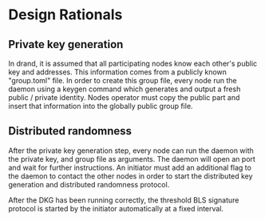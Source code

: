 # Design Rationals

## Private key generation

In drand, it is assumed that all participating nodes know each other's public key and
addresses. This information comes from a publicly known "group.toml" file.
In order to create this group file, every node run the daemon using a keygen
command which generates and output a fresh public / private identity. Nodes
operator must copy the public part and insert that information into the globally
public group file.

## Distributed randomness

After the private key generation step, every node can run the daemon with the
private key, and group file as arguments. The daemon will open an port and wait
for further instructions. An initiator must add an additional flag to the daemon
to contact the other nodes in order to start the distributed key generation and
distributed randomness protocol.

After the DKG has been running correctly, the threshold BLS signature protocol
is started by the initiator automatically at a fixed interval.
